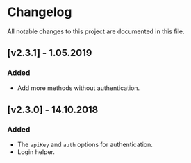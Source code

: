 # Changelog

All notable changes to this project are documented in this file.

## [v2.3.1] - 1.05.2019

### Added

- Add more methods without authentication.

## [v2.3.0] - 14.10.2018

### Added

- The `apiKey` and `auth` options for authentication.
- Login helper.